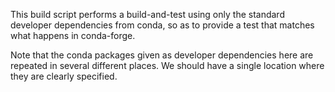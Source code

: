 This build script performs a build-and-test using only
the standard developer dependencies from conda, so as
to provide a test that matches what happens in conda-forge.

Note that the conda packages given as developer dependencies
here are repeated in several different places.  We should have
a single location where they are clearly specified.

